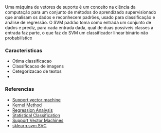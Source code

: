 Uma máquina de vetores de suporte é um conceito na ciência da computação para um conjunto de métodos do aprendizado supervisionado que analisam os dados e reconhecem padrões, usado para classificação e análise de regressão. O SVM padrão toma como entrada um conjunto de dados e prediz, para cada entrada dada, qual de duas possíveis classes a entrada faz parte, o que faz do SVM um classificador linear binário não probabilístico

### Caracteristicas
- Otima classificacao
- Classificacao de imagens
- Cetegorizacao de textos
- 

### Referencias
- [Support vector machine](https://en.wikipedia.org/wiki/Support_vector_machine)
- [Kernel Method](https://en.wikipedia.org/wiki/Kernel_method)
- [Regression Analysis](https://en.wikipedia.org/wiki/Regression_analysis)
- [Statistical Classification](https://en.wikipedia.org/wiki/Statistical_classification)
- [Support Vector Machines](http://scikit-learn.org/stable/modules/svm.html)
- [sklearn.svm.SVC](http://scikit-learn.org/stable/modules/generated/sklearn.svm.SVC.html)